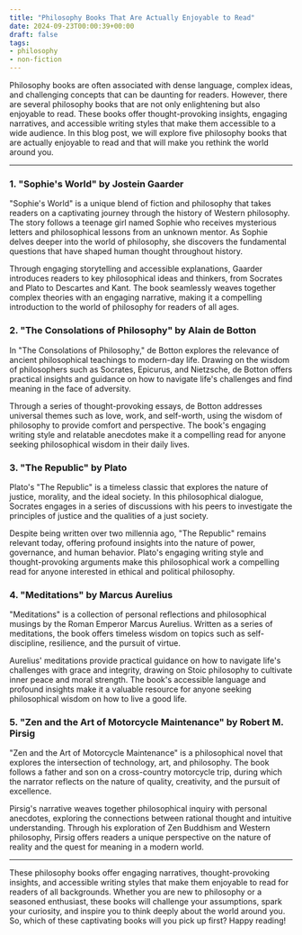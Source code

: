 ```yaml
---
title: "Philosophy Books That Are Actually Enjoyable to Read"
date: 2024-09-23T00:00:39+00:00
draft: false
tags: 
- philosophy
- non-fiction
---
```


Philosophy books are often associated with dense language, complex ideas, and challenging concepts that can be daunting for readers. However, there are several philosophy books that are not only enlightening but also enjoyable to read. These books offer thought-provoking insights, engaging narratives, and accessible writing styles that make them accessible to a wide audience. In this blog post, we will explore five philosophy books that are actually enjoyable to read and that will make you rethink the world around you.

---

### 1. "Sophie's World" by Jostein Gaarder

"Sophie's World" is a unique blend of fiction and philosophy that takes readers on a captivating journey through the history of Western philosophy. The story follows a teenage girl named Sophie who receives mysterious letters and philosophical lessons from an unknown mentor. As Sophie delves deeper into the world of philosophy, she discovers the fundamental questions that have shaped human thought throughout history.

Through engaging storytelling and accessible explanations, Gaarder introduces readers to key philosophical ideas and thinkers, from Socrates and Plato to Descartes and Kant. The book seamlessly weaves together complex theories with an engaging narrative, making it a compelling introduction to the world of philosophy for readers of all ages.

### 2. "The Consolations of Philosophy" by Alain de Botton

In "The Consolations of Philosophy," de Botton explores the relevance of ancient philosophical teachings to modern-day life. Drawing on the wisdom of philosophers such as Socrates, Epicurus, and Nietzsche, de Botton offers practical insights and guidance on how to navigate life's challenges and find meaning in the face of adversity.

Through a series of thought-provoking essays, de Botton addresses universal themes such as love, work, and self-worth, using the wisdom of philosophy to provide comfort and perspective. The book's engaging writing style and relatable anecdotes make it a compelling read for anyone seeking philosophical wisdom in their daily lives.

### 3. "The Republic" by Plato

Plato's "The Republic" is a timeless classic that explores the nature of justice, morality, and the ideal society. In this philosophical dialogue, Socrates engages in a series of discussions with his peers to investigate the principles of justice and the qualities of a just society.

Despite being written over two millennia ago, "The Republic" remains relevant today, offering profound insights into the nature of power, governance, and human behavior. Plato's engaging writing style and thought-provoking arguments make this philosophical work a compelling read for anyone interested in ethical and political philosophy.

### 4. "Meditations" by Marcus Aurelius

"Meditations" is a collection of personal reflections and philosophical musings by the Roman Emperor Marcus Aurelius. Written as a series of meditations, the book offers timeless wisdom on topics such as self-discipline, resilience, and the pursuit of virtue.

Aurelius' meditations provide practical guidance on how to navigate life's challenges with grace and integrity, drawing on Stoic philosophy to cultivate inner peace and moral strength. The book's accessible language and profound insights make it a valuable resource for anyone seeking philosophical wisdom on how to live a good life.

### 5. "Zen and the Art of Motorcycle Maintenance" by Robert M. Pirsig

"Zen and the Art of Motorcycle Maintenance" is a philosophical novel that explores the intersection of technology, art, and philosophy. The book follows a father and son on a cross-country motorcycle trip, during which the narrator reflects on the nature of quality, creativity, and the pursuit of excellence.

Pirsig's narrative weaves together philosophical inquiry with personal anecdotes, exploring the connections between rational thought and intuitive understanding. Through his exploration of Zen Buddhism and Western philosophy, Pirsig offers readers a unique perspective on the nature of reality and the quest for meaning in a modern world.

---

These philosophy books offer engaging narratives, thought-provoking insights, and accessible writing styles that make them enjoyable to read for readers of all backgrounds. Whether you are new to philosophy or a seasoned enthusiast, these books will challenge your assumptions, spark your curiosity, and inspire you to think deeply about the world around you. So, which of these captivating books will you pick up first? Happy reading!
